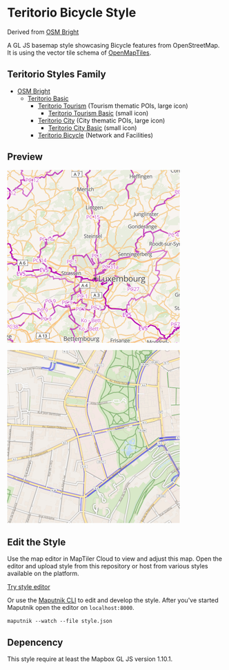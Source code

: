 # Teritorio Bicycle Style

Derived from [OSM Bright](https://github.com/openmaptiles/osm-bright-gl-style)

A GL JS basemap style showcasing Bicycle features from OpenStreetMap. It is using the vector tile schema of [OpenMapTiles](https://github.com/openmaptiles/openmaptiles).

## Teritorio Styles Family

- [OSM Bright](https://github.com/openmaptiles/osm-bright-gl-style)
    - [Teritorio Basic](https://github.com/teritorio/teritorio-basic-gl-style)
        - [Teritorio Tourism](https://github.com/teritorio/teritorio-tourism-gl-style) (Tourism thematic POIs, large icon)
            - [Teritorio Tourism Basic](https://github.com/teritorio/teritorio-tourism-basic-gl-style) (small icon)
        - [Teritorio City](https://github.com/teritorio/teritorio-city-gl-style) (City thematic POIs, large icon)
            - [Teritorio City Basic](https://github.com/teritorio/teritorio-tourism-basic-gl-style) (small icon)
        - [Teritorio Bicycle](https://github.com/teritorio/teritorio-bicycle-gl-style) (Network and Facilities)

## Preview

![](networks.png)

![](facilities.png)

## Edit the Style

Use the map editor in MapTiler Cloud to view and adjust this map. Open the editor and upload style from this repository or host from various styles available on the platform.

[Try style editor](https://cloud.maptiler.com/maps/editor)


Or use the [Maputnik CLI](http://openmaptiles.org/docs/style/maputnik/) to edit and develop the style.
After you've started Maputnik open the editor on `localhost:8000`.

```
maputnik --watch --file style.json
```

## Depencency

This style require at least the Mapbox GL JS version 1.10.1.
